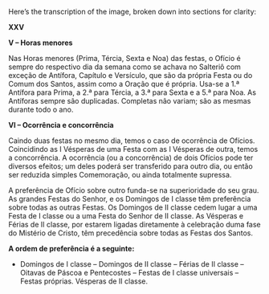 Here’s the transcription of the image, broken down into sections for clarity:

**XXV**

**V – Horas menores**

Nas Horas menores (Prima, Tércia, Sexta e Noa) das festas, o Ofício é sempre do respectivo dia da semana como se achava no Salteriô com exceção de Antífora, Capítulo e Versículo, que são da própria Festa ou do Comum dos Santos, assim como a Oração que é própria. Usa-se a 1.ª Antífora para Prima, a 2.ª para Tércia, a 3.ª para Sexta e a 5.ª para Noa. As Antíforas sempre são duplicadas. Completas não variam; são as mesmas durante todo o ano.

**VI – Ocorrência e concorrência**

Caindo duas festas no mesmo dia, temos o caso de ocorrência de Ofícios. Coincidindo as I Vésperas de uma Festa com as I Vésperas de outra, temos a concorrência. A ocorrência (ou a concorrência) de dois Ofícios pode ter diversos efeitos; um deles poderá ser transferido para outro dia, ou então ser reduzida simples Comemoração, ou ainda totalmente supressa. 

A preferência de Ofício sobre outro funda-se na superioridade do seu grau. As grandes Festas do Senhor, e os Domingos de I classe têm preferência sobre todas as outras Festas. Os Domingos de II classe cedem lugar a uma Festa de I classe ou a uma Festa do Senhor de II classe. As Vésperas e Férias de II classe, por estarem ligadas diretamente à celebração duma fase do Mistério de Cristo, têm precedência sobre todas as Festas dos Santos.

**A ordem de preferência é a seguinte:**

- Domingos de I classe – Domingos de II classe – Férias de II classe – 
  Oitavas de Páscoa e Pentecostes – Festas de I classe universais – Festas próprias. 
  Vésperas de II classe.